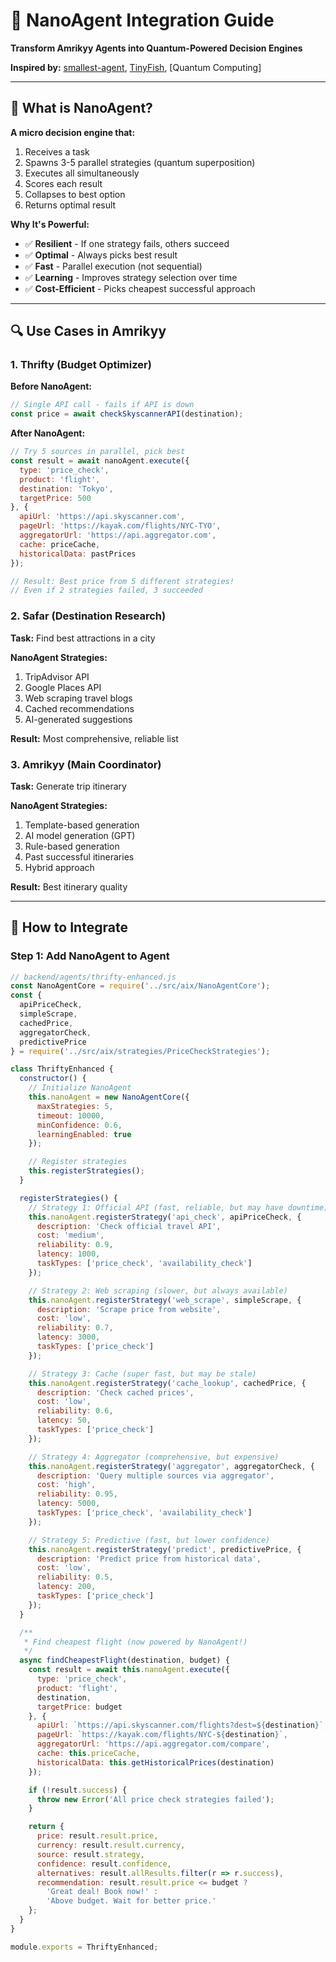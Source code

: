# 🔬 NanoAgent Integration Guide

**Transform Amrikyy Agents into Quantum-Powered Decision Engines**

**Inspired by:** [smallest-agent](https://github.com/obra/smallest-agent), [TinyFish](https://www.reuters.com/technology/ai-agent-startup-tinyfish-raises-47-million-iconiq-led-round-2025-08-20/), [Quantum Computing]

---

## 🎯 **What is NanoAgent?**

**A micro decision engine that:**
1. Receives a task
2. Spawns 3-5 parallel strategies (quantum superposition)
3. Executes all simultaneously
4. Scores each result
5. Collapses to best option
6. Returns optimal result

**Why It's Powerful:**
- ✅ **Resilient** - If one strategy fails, others succeed
- ✅ **Optimal** - Always picks best result
- ✅ **Fast** - Parallel execution (not sequential)
- ✅ **Learning** - Improves strategy selection over time
- ✅ **Cost-Efficient** - Picks cheapest successful approach

---

## 🔍 **Use Cases in Amrikyy**

### **1. Thrifty (Budget Optimizer)**

**Before NanoAgent:**
```javascript
// Single API call - fails if API is down
const price = await checkSkyscannerAPI(destination);
```

**After NanoAgent:**
```javascript
// Try 5 sources in parallel, pick best
const result = await nanoAgent.execute({
  type: 'price_check',
  product: 'flight',
  destination: 'Tokyo',
  targetPrice: 500
}, {
  apiUrl: 'https://api.skyscanner.com',
  pageUrl: 'https://kayak.com/flights/NYC-TYO',
  aggregatorUrl: 'https://api.aggregator.com',
  cache: priceCache,
  historicalData: pastPrices
});

// Result: Best price from 5 different strategies!
// Even if 2 strategies failed, 3 succeeded
```

### **2. Safar (Destination Research)**

**Task:** Find best attractions in a city

**NanoAgent Strategies:**
1. TripAdvisor API
2. Google Places API
3. Web scraping travel blogs
4. Cached recommendations
5. AI-generated suggestions

**Result:** Most comprehensive, reliable list

### **3. Amrikyy (Main Coordinator)**

**Task:** Generate trip itinerary

**NanoAgent Strategies:**
1. Template-based generation
2. AI model generation (GPT)
3. Rule-based generation
4. Past successful itineraries
5. Hybrid approach

**Result:** Best itinerary quality

---

## 🚀 **How to Integrate**

### **Step 1: Add NanoAgent to Agent**

```javascript
// backend/agents/thrifty-enhanced.js
const NanoAgentCore = require('../src/aix/NanoAgentCore');
const { 
  apiPriceCheck, 
  simpleScrape, 
  cachedPrice,
  aggregatorCheck,
  predictivePrice 
} = require('../src/aix/strategies/PriceCheckStrategies');

class ThriftyEnhanced {
  constructor() {
    // Initialize NanoAgent
    this.nanoAgent = new NanoAgentCore({
      maxStrategies: 5,
      timeout: 10000,
      minConfidence: 0.6,
      learningEnabled: true
    });

    // Register strategies
    this.registerStrategies();
  }

  registerStrategies() {
    // Strategy 1: Official API (fast, reliable, but may have downtime)
    this.nanoAgent.registerStrategy('api_check', apiPriceCheck, {
      description: 'Check official travel API',
      cost: 'medium',
      reliability: 0.9,
      latency: 1000,
      taskTypes: ['price_check', 'availability_check']
    });

    // Strategy 2: Web scraping (slower, but always available)
    this.nanoAgent.registerStrategy('web_scrape', simpleScrape, {
      description: 'Scrape price from website',
      cost: 'low',
      reliability: 0.7,
      latency: 3000,
      taskTypes: ['price_check']
    });

    // Strategy 3: Cache (super fast, but may be stale)
    this.nanoAgent.registerStrategy('cache_lookup', cachedPrice, {
      description: 'Check cached prices',
      cost: 'low',
      reliability: 0.6,
      latency: 50,
      taskTypes: ['price_check']
    });

    // Strategy 4: Aggregator (comprehensive, but expensive)
    this.nanoAgent.registerStrategy('aggregator', aggregatorCheck, {
      description: 'Query multiple sources via aggregator',
      cost: 'high',
      reliability: 0.95,
      latency: 5000,
      taskTypes: ['price_check', 'availability_check']
    });

    // Strategy 5: Predictive (fast, but lower confidence)
    this.nanoAgent.registerStrategy('predict', predictivePrice, {
      description: 'Predict price from historical data',
      cost: 'low',
      reliability: 0.5,
      latency: 200,
      taskTypes: ['price_check']
    });
  }

  /**
   * Find cheapest flight (now powered by NanoAgent!)
   */
  async findCheapestFlight(destination, budget) {
    const result = await this.nanoAgent.execute({
      type: 'price_check',
      product: 'flight',
      destination,
      targetPrice: budget
    }, {
      apiUrl: `https://api.skyscanner.com/flights?dest=${destination}`,
      pageUrl: `https://kayak.com/flights/NYC-${destination}`,
      aggregatorUrl: 'https://api.aggregator.com/compare',
      cache: this.priceCache,
      historicalData: this.getHistoricalPrices(destination)
    });

    if (!result.success) {
      throw new Error('All price check strategies failed');
    }

    return {
      price: result.result.price,
      currency: result.result.currency,
      source: result.strategy,
      confidence: result.confidence,
      alternatives: result.allResults.filter(r => r.success),
      recommendation: result.result.price <= budget ? 
        'Great deal! Book now!' : 
        'Above budget. Wait for better price.'
    };
  }
}

module.exports = ThriftyEnhanced;

